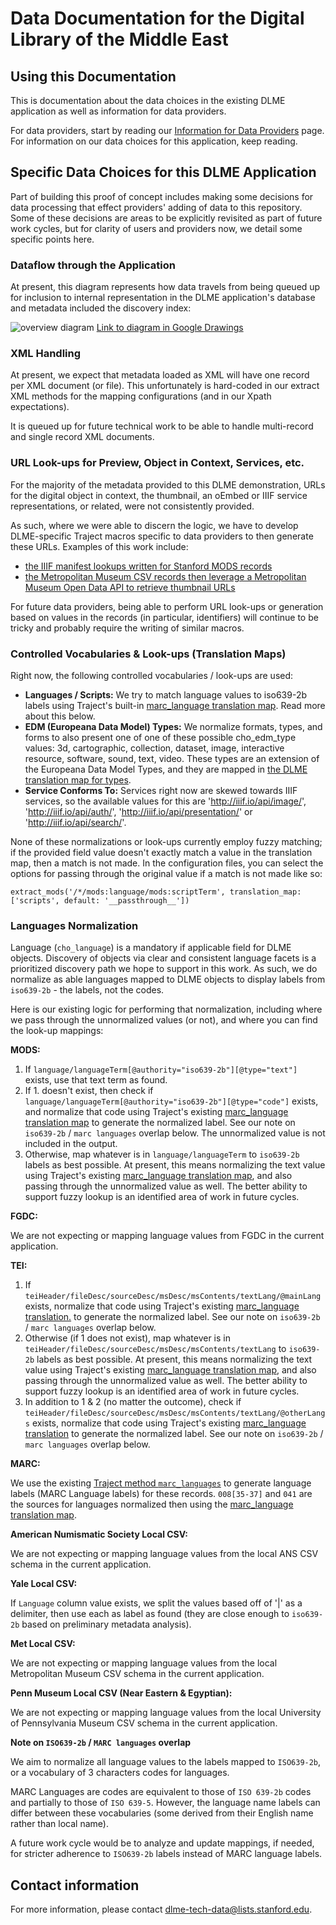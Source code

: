# Data Documentation for the Digital Library of the Middle East

## Using this Documentation

This is documentation about the data choices in the existing DLME application as well as information for data providers.

For data providers, start by reading our [Information for Data Providers](providers.md) page. For information on our data choices for this application, keep reading.

## Specific Data Choices for this DLME Application

Part of building this proof of concept includes making some decisions for data processing that effect providers' adding of data to this repository. Some of these decisions are areas to be explicitly revisited as part of future work cycles, but for clarity of users and providers now, we detail some specific points here.

### Dataflow through the Application

At present, this diagram represents how data travels from being queued up for inclusion to internal representation in the DLME application's database and metadata included the discovery index:

![overview diagram](https://docs.google.com/drawings/d/e/2PACX-1vTFw2LtovfIngR5wk-XcYLHOO-loPIxeUJqRQihsjchmTP9hiIoa5IvxSdGBd2aOvenF2HMx9H2rHUI/pub?w=3372&h=1608)
[Link to diagram in Google Drawings](https://docs.google.com/drawings/d/116Z4PzOrwiYGgc81nTUaM7pE6cAOwhCd3HnC3NTtWSo/edit?usp=sharing)

### XML Handling

At present, we expect that metadata loaded as XML will have one record per XML document (or file). This unfortunately is hard-coded in our extract XML methods for the mapping configurations (and in our Xpath expectations).

It is queued up for future technical work to be able to handle multi-record and single record XML documents.

### URL Look-ups for Preview, Object in Context, Services, etc.

For the majority of the metadata provided to this DLME demonstration, URLs for the digital object in context, the thumbnail, an oEmbed or IIIF service representations, or related, were not consistently provided.

As such, where we were able to discern the logic, we have to develop DLME-specific Traject macros specific to data providers to then generate these URLs. Examples of this work include:

- [the IIIF manifest lookups written for Stanford MODS records](https://github.com/sul-dlss/dlme/blob/master/lib/traject/macros/iiif.rb#L6)
- [the Metropolitan Museum CSV records then leverage a Metropolitan Museum Open Data API to retrieve thumbnail URLs](https://github.com/sul-dlss/dlme/blob/master/lib/traject/macros/met_csv.rb#L24)

For future data providers, being able to perform URL look-ups or generation based on values in the records (in particular, identifiers) will continue to be tricky and probably require the writing of similar macros.

### Controlled Vocabularies & Look-ups (Translation Maps)

Right now, the following controlled vocabularies / look-ups are used:

* **Languages / Scripts:** We try to match language values to iso639-2b labels using Traject's built-in [marc_language translation map](https://github.com/traject/traject/blob/master/lib/translation_maps/marc_languages.yaml). Read more about this below.
* **EDM (Europeana Data Model) Types:** We normalize formats, types, and forms to also present one of one of these possible cho_edm_type values: 3d, cartographic, collection, dataset, image, interactive resource, software, sound, text, video. These types are an extension of the Europeana Data Model Types, and they are mapped in [the DLME translation map for types](../lib/translation_maps/types.yaml).
* **Service Conforms To:** Services right now are skewed towards IIIF services, so the available values for this are 'http://iiif.io/api/image/', 'http://iiif.io/api/auth/', 'http://iiif.io/api/presentation/' or 'http://iiif.io/api/search/'.

None of these normalizations or look-ups currently employ fuzzy matching; if the provided field value doesn't exactly match a value in the translation map, then a match is not made. In the configuration files, you can select the options for passing through the original value if a match is not made like so:

```
extract_mods('/*/mods:language/mods:scriptTerm', translation_map: ['scripts', default: '__passthrough__'])
```

### Languages Normalization

Language (`cho_language`) is a mandatory if applicable field for DLME objects. Discovery of objects via clear and consistent language facets is a prioritized discovery path we hope to support in this work. As such, we do normalize as able languages mapped to DLME objects to display labels from `iso639-2b` - the labels, not the codes.

Here is our existing logic for performing that normalization, including where we pass through the unnormalized values (or not), and where you can find the look-up mappings:

**MODS:**
1. If `language/languageTerm[@authority="iso639-2b"][@type="text"]` exists, use that text term as found.
2. If 1. doesn't exist, then check if `language/languageTerm[@authority="iso639-2b"][@type="code"]` exists, and normalize that code using Traject's existing [marc_language translation map](https://github.com/traject/traject/blob/master/lib/translation_maps/marc_languages.yaml) to generate the normalized label. See our note on `iso639-2b` / `marc languages` overlap below. The unnormalized value is not included in the output.
3. Otherwise, map whatever is in `language/languageTerm` to `iso639-2b` labels as best possible. At present, this means normalizing the text value using Traject's existing [marc_language translation map](https://github.com/traject/traject/blob/master/lib/translation_maps/marc_languages.yaml), and also passing through the unnormalized value as well. The better ability to support fuzzy lookup is an identified area of work in future cycles.

**FGDC:**

We are not expecting or mapping language values from FGDC in the current application.

**TEI:**

1. If `teiHeader/fileDesc/sourceDesc/msDesc/msContents/textLang/@mainLang` exists, normalize that code using Traject's existing [marc_language translation.](https://github.com/traject/traject/blob/master/lib/translation_maps/marc_languages.yaml) to generate the normalized label. See our note on `iso639-2b` / `marc languages` overlap below.
3. Otherwise (if 1 does not exist), map whatever is in `teiHeader/fileDesc/sourceDesc/msDesc/msContents/textLang` to `iso639-2b` labels as best possible. At present, this means normalizing the text value using Traject's existing [marc_language translation map](https://github.com/traject/traject/blob/master/lib/translation_maps/marc_languages.yaml), and also passing through the unnormalized value as well. The better ability to support fuzzy lookup is an identified area of work in future cycles.
2. In addition to 1 & 2 (no matter the outcome), check if `teiHeader/fileDesc/sourceDesc/msDesc/msContents/textLang/@otherLangs` exists, normalize that code using Traject's existing [marc_language translation](https://github.com/traject/traject/blob/master/lib/translation_maps/marc_languages.yaml) to generate the normalized label. See our note on `iso639-2b` / `marc languages` overlap below.

**MARC:**

We use the existing [Traject method `marc_languages`](https://github.com/traject/traject/blob/master/lib/traject/macros/marc21_semantics.rb#L189) to generate language labels (MARC Language labels) for these records. `008[35-37]` and `041` are the sources for languages normalized then using the [marc_language translation map](https://github.com/traject/traject/blob/master/lib/translation_maps/marc_languages.yaml).

**American Numismatic Society Local CSV:**

We are not expecting or mapping language values from the local ANS CSV schema in the current application.

**Yale Local CSV:**

If `Language` column value exists, we split the values based off of '|' as a delimiter, then use each as label as found (they are close enough to `iso639-2b` based on preliminary metadata analysis).

**Met Local CSV:**

We are not expecting or mapping language values from the local Metropolitan Museum CSV schema in the current application.

**Penn Museum Local CSV (Near Eastern & Egyptian):**

We are not expecting or mapping language values from the local University of Pennsylvania Museum CSV schema in the current application.

**Note on `ISO639-2b` / `MARC languages` overlap**

We aim to normalize all language values to the labels mapped to `ISO639-2b`, or a vocabulary of 3 characters codes for languages.

MARC Languages are codes are equivalent to those of `ISO 639-2b` codes and partially to those of `ISO 639-5`. However, the language name labels can differ between these vocabularies (some derived from their English name rather than local name).

A future work cycle would be to analyze and update mappings, if needed, for stricter adherence to `ISO639-2b` labels instead of MARC language labels.

## Contact information

For more information, please contact [dlme-tech-data@lists.stanford.edu](mailto:dlme-tech-data@lists.stanford.edu).
